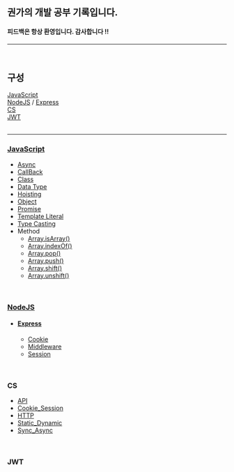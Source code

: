 ## 권가의 개발 공부 기록입니다.
#### 피드백은 항상 환영입니다. 감사합니다 !!

***

</br>

## 구성  

[JavaScript](#JavaScript)  
[NodeJS](#NodeJS)  /  [Express](#Express)  
[CS](#CS)  
[JWT](#JWT)
</br></br>
***


###  [JavaScript](https://github.com/kwon-ga/TIL/blob/master/src/JS/JavaScript.md)
* [Async](https://github.com/kwon-ga/TIL/blob/master/src/JS/Async.md)
* [CallBack](https://github.com/kwon-ga/TIL/blob/master/src/JS/CallBack.md)
* [Class](https://github.com/kwon-ga/TIL/blob/master/src/JS/Class.md)
* [Data Type](https://github.com/kwon-ga/TIL/blob/master/src/JS/DataType.md)
* [Hoisting](https://github.com/kwon-ga/TIL/blob/master/src/JS/Hoisting.md)
* [Object](https://github.com/kwon-ga/TIL/blob/master/src/JS/Object.md)
* [Promise](https://github.com/kwon-ga/TIL/blob/master/src/JS/Promise.md)
* [Template Literal](https://github.com/kwon-ga/TIL/blob/master/src/JS/TemplateLiteral.md)
* [Type Casting](https://github.com/kwon-ga/TIL/blob/master/src/JS/TypeCasting.md)   
* Method
  * [Array.isArray()](https://github.com/kwon-ga/TIL/blob/master/src/JS/Method/Array.isArray().md)  
  * [Array.indexOf()](https://github.com/kwon-ga/TIL/blob/master/src/JS/Method/Array.indexOf().md)
  * [Array.pop()](https://github.com/kwon-ga/TIL/blob/master/src/JS/Method/Array.pop().md)
  * [Array.push()](https://github.com/kwon-ga/TIL/blob/master/src/JS/Method/Array.push().md)
  * [Array.shift()](https://github.com/kwon-ga/TIL/blob/master/src/JS/Method/Array.shift().md)
  * [Array.unshift()](https://github.com/kwon-ga/TIL/blob/master/src/JS/Method/Array.unshift().md)


<br>

### [NodeJS](https://github.com/kwon-ga/TIL/blob/master/src/NodeJS/NodeJS.md)
* #### [Express](https://github.com/kwon-ga/TIL/blob/master/src/NodeJS/Express/Express.md)
  * [Cookie](https://github.com/kwon-ga/TIL/blob/master/src/NodeJS/Express/Cookie.md)
  * [Middleware](https://github.com/kwon-ga/TIL/blob/master/src/NodeJS/Express/Middleware.md)
  * [Session](https://github.com/kwon-ga/TIL/blob/master/src/NodeJS/Express/Session.md)


<br>

### CS
* [API](https://github.com/kwon-ga/TIL/blob/master/src/CS/API.md)
* [Cookie_Session](https://github.com/kwon-ga/TIL/blob/master/src/CS/Cookie_Session.md)
* [HTTP](https://github.com/kwon-ga/TIL/blob/master/src/CS/HTTP.md)
* [Static_Dynamic](https://github.com/kwon-ga/TIL/blob/master/src/CS/Static_Dynamic.md)
* [Sync_Async](https://github.com/kwon-ga/TIL/blob/master/src/CS/Sync_Async.md)

<br>

### JWT
